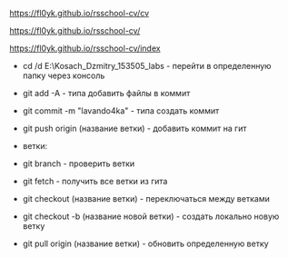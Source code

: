 https://fl0yk.github.io/rsschool-cv/cv

https://fl0yk.github.io/rsschool-cv/

https://fl0yk.github.io/rsschool-cv/index

* cd /d E:\Kosach_Dzmitry_153505_labs - перейти в определенную папку через консоль
* git add -A - типа добавить файлы в коммит
* git commit -m "lavando4ka" - типа создать коммит
* git push origin (название ветки) - добавить коммит на гит

* ветки:
* git branch - проверить ветки
* git fetch - получить все ветки из гита
* git checkout (название ветки) - переключаться между ветками
* git checkout -b (название новой ветки) - создать локально новую ветку
* git pull origin (название ветки) - обновить определенную ветку
